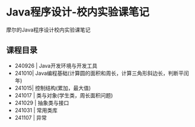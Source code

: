 # Java程序设计-校内实验课笔记
摩尔的Java程序设计校内实验课笔记
## 课程目录
* 240926 | Java开发环境与开发工具
* 241010| Java编程基础(计算圆的面积和周长，计算三角形斜边长，判断平闰年)
* 241015| 控制结构(累加，最大值)
* 241017 | 类与对象(学生类，周长面积问题)
* 241029 | 抽象类与接口
* 241031 | 常用类库
* 241107 | 异常